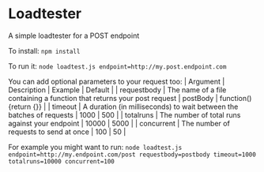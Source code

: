 # Loadtester
A simple loadtester for a POST endpoint

To install: `npm install`

To run it: `node loadtest.js endpoint=http://my.post.endpoint.com`

You can add optional parameters to your request too:
| Argument | Description | Example | Default |
| requestbody | The name of a file containing a function that returns your post request | postBody | function(){return {}} | 
| timeout | A duration (in milliseconds) to wait between the batches of requests | 1000 | 500 |
| totalruns | The number of total runs against your endpoint | 10000 | 5000 |
| concurrent | The number of requests to send at once | 100 | 50 | 

For example you might want to run:
`node loadtest.js endpoint=http://my.endpoint.com/post requestbody=postbody timeout=1000 totalruns=10000 concurrent=100`
